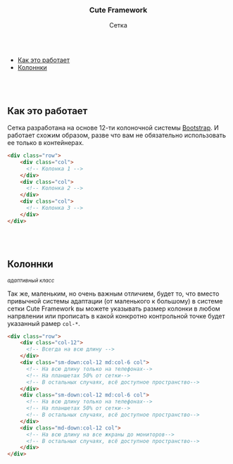<br>
<br>
<h3 align="center">Cute Framework</h3>
<p align="center">Сетка</p>
<br>
<br>

- [Как это работает](#как-это-работает)
- [Колоннки](#колоннки)

<br>
<br>

## Как это работает

Сетка разработана на основе 12-ти колоночной системы [Bootstrap](https://getbootstrap.com/docs/4.3/layout/grid/). И 
работает схожим образом, разве что вам не обязательно использовать ее только в контейнерах.

```html
<div class="row">
    <div class="col">
      <!-- Колонка 1 -->
    </div>
    <div class="col">
      <!-- Колонка 2 -->
    </div>
    <div class="col">
      <!-- Колонка 3 -->
    </div>
</div>
```

<br>
<br>

## Колоннки
<small>_адаптивный класс_</small>

Так же, маленьким, но очень важным отличием, будет то, что вместо привычной системы адаптации (от маленького к большому)
в системе сетки Cute Framework вы можете указывать размер колонки в любом напрвлении или прописать в какой конкротно 
контрольной точке будет указанный рамер `col-*`.


```html
<div class="row">
    <div class="col-12">
      <!-- Всегда на всю длину -->
    </div>
    <div class="sm-down:col-12 md:col-6 col">
      <!-- На всю длину только на телефонах-->
      <!-- На планшетах 50% от сетки-->
      <!-- В остальных случаях, всё доступное пространство-->
    </div>
    <div class="sm-down:col-12 md:col-6 col">
      <!-- На всю длину только на телефонах-->
      <!-- На планшетах 50% от сетки-->
      <!-- В остальных случаях, всё доступное пространство-->
    </div>
    <div class="md-down:col-12 col">
      <!-- На всю длину на все жкраны до мониторов-->
      <!-- В остальных случаях, всё доступное пространство-->
    </div>
</div>
```